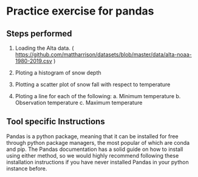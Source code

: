 # Practice exercise for pandas

## Steps performed


1. Loading the Alta data. (
https://github.com/mattharrison/datasets/blob/master/data/alta-noaa-1980-2019.csv
)

2. Ploting a histogram of snow depth
3. Plotting a scatter plot of snow fall with respect to temperature
4. Ploting a line for each of the following:
    a. Minimum temperature
    b. Observation temperature
    c. Maximum temperature

## Tool specific Instructions
Pandas is a python package, meaning that it can be installed for free through python package managers, the most popular of which are conda and pip. The Pandas documentation has a solid guide on how to install using either method, so we would highly recommend following 
these installation instructions
 if you have never installed Pandas in your python instance before. 


